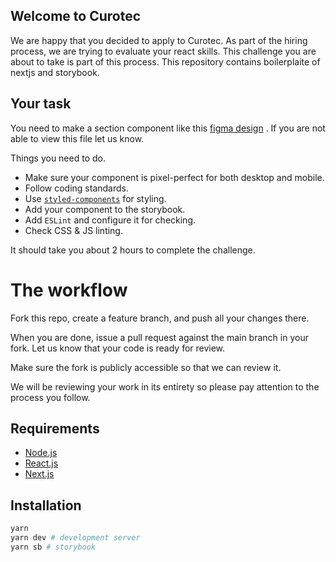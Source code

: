 ## Welcome to Curotec

We are happy that you decided to apply to Curotec.
As part of the hiring process, we are trying to evaluate your react skills. This challenge you are about to take is part of this process.
This repository contains boilerplaite of nextjs and storybook.

## Your task

You need to make a section component like this [figma design](https://www.figma.com/file/jpKpFgNO9OFtr0fHMxZAmg/Test-Design?node-id=0%3A1) . If you are not able to view this file let us know.

Things you need to do.

- Make sure your component is pixel-perfect for both desktop and mobile.
- Follow coding standards.
- Use <code>[styled-components](https://styled-components.com/)</code> for styling.
- Add your component to the storybook.
- Add <code>ESLint</code> and configure it for checking.
- Check CSS & JS linting.

It should take you about 2 hours to complete the challenge.

# The workflow

Fork this repo, create a feature branch, and push all your changes there.

When you are done, issue a pull request against the main branch in your fork. Let us know that your code is ready for review.

Make sure the fork is publicly accessible so that we can review it.

We will be reviewing your work in its entirety so please pay attention to the process you follow.

## Requirements

- [Node.js](https://nodejs.org/en/)
- [React.js](https://reactjs.org/)
- [Next.js](https://nextjs.org/)

## Installation

```bash
yarn
yarn dev # development server
yarn sb # storybook
```
